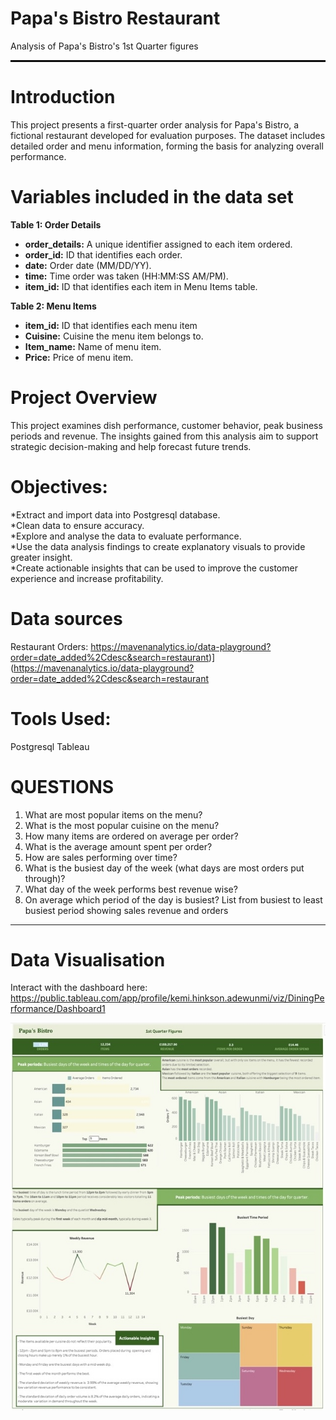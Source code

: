 # Papa's Bistro Restaurant
Analysis of Papa's Bistro's 1st Quarter figures

<hr style="border: 1px solid black;">

# **Introduction**

This project presents a first-quarter order analysis for Papa's Bistro, a fictional restaurant developed for evaluation purposes. The dataset includes detailed order and menu information, forming the basis for analyzing overall performance. 

# **Variables included in the data set**  
**Table 1: Order Details** 

* **order_details:** A unique identifier assigned to each item ordered.  
* **order_id:** ID that identifies each order.  
* **date:** Order date  (MM/DD/YY).  
* **time:** Time order was taken (HH:MM:SS AM/PM).
* **item_id:** ID that identifies each item in Menu Items table.

**Table 2: Menu Items** 
* **item_id:** ID that identifies each menu item
* **Cuisine:** Cuisine the menu item belongs to.
* **Item_name:** Name of menu item.
* **Price:** Price of menu item.

# **Project Overview**  
This project examines dish performance, customer behavior, peak business periods and revenue. The insights gained from this analysis aim to support strategic decision-making and help forecast future trends.

# **Objectives:**  
*Extract and import data into Postgresql database.  
*Clean data to ensure accuracy.  
*Explore and analyse the data to evaluate performance.  
*Use the data analysis findings to create explanatory visuals to provide greater insight.  
*Create actionable insights that can be used to improve the customer experience and increase profitability.

# **Data sources**  
Restaurant Orders:
https://mavenanalytics.io/data-playground?order=date_added%2Cdesc&search=restaurant)](https://mavenanalytics.io/data-playground?order=date_added%2Cdesc&search=restaurant


# **Tools Used:**  
Postgresql
Tableau


# **QUESTIONS**

1) What are most popular items on the menu?
2) What is the most popular cuisine on the menu?
3) How many items are ordered on average per order?
4) What is the average amount spent per order?  
5) How are sales performing over time? 
6) What is the busiest day of the week (what days are most orders put through)?   
7) What day of the week performs best revenue wise?
8) On average which period of the day is busiest? List from busiest to least busiest period showing sales revenue and orders

___

# **Data Visualisation**
Interact with the dashboard here: https://public.tableau.com/app/profile/kemi.hinkson.adewunmi/viz/DiningPerformance/Dashboard1

![](restaurant_tableau.jpg)
  
